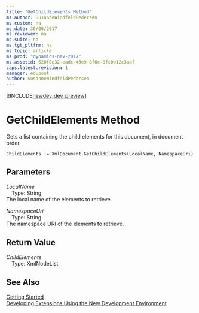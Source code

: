 ```yaml
---
title: "GetChildElements Method"
ms.author: SusanneWindfeldPedersen
ms.custom: na
ms.date: 30/06/2017
ms.reviewer: na
ms.suite: na
ms.tgt_pltfrm: na
ms.topic: article
ms.prod: "dynamics-nav-2017"
ms.assetid: 620f0e32-eadc-43e9-8f6e-8fc0b12c3aaf
caps.latest.revision: 1
manager: edupont
author: SusanneWindfeldPedersen
---
```


[!INCLUDE[newdev_dev_preview](../includes/newdev_dev_preview.md)]

# GetChildElements Method
Gets a list containing the child elements for this document, in document order.  
```  
ChildElements := XmlDocument.GetChildElements(LocalName, NamespaceUri)  
```  
## Parameters
*LocalName*    
&emsp;Type: String  
The local name of the elements to retrieve.  
  
*NamespaceUri*    
&emsp;Type: String  
The namespace URI of the elements to retrieve.  
  
## Return Value
*ChildElements*  
&emsp;Type: XmlNodeList  
  
## See Also
[Getting Started](../devenv-get-started.md)  
[Developing Extensions Using the New Development Environment](../devenv-dev-overview.md)  
